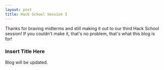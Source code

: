 ```yaml
---
layout: post
title: Hack School Session 3
---
```


Thanks for braving midterms and still making it out to our third Hack School session!
If you couldn't make it, that's no problem, that's what this blog is for!

### Insert Title Here

Blog will be updated.